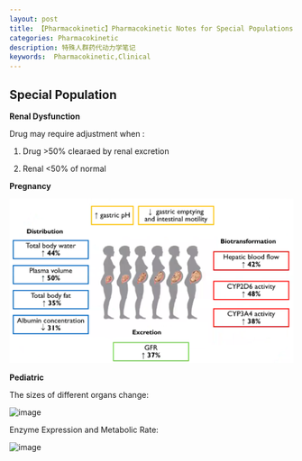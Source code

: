```yaml
---
layout: post
title: 【Pharmacokinetic】Pharmacokinetic Notes for Special Populations
categories: Pharmacokinetic
description: 特殊人群药代动力学笔记
keywords:  Pharmacokinetic,Clinical
---
```


##  Special Population

**Renal Dysfunction**

Drug may require adjustment when :

1) Drug >50% clearaed by renal excretion

2) Renal <50% of normal


**Pregnancy**

![](https://github.com/WenruiTan/Wr.github.io/blob/master/images/posts/pharmacokinetic/PK%20in%20pregnancy.png?raw=true)


**Pediatric**

The sizes of different organs change:

<img width="404" alt="image" src="https://user-images.githubusercontent.com/69442517/200745422-b798a7fe-de95-4d56-877c-15d0789d2b37.png">

Enzyme Expression and Metabolic Rate:

<img width="517" alt="image" src="https://user-images.githubusercontent.com/69442517/200745707-63df9d23-a03a-45c8-beec-dc2df9f42082.png">





